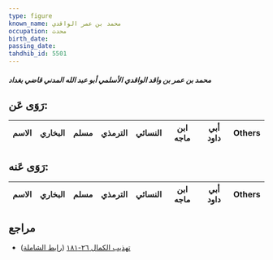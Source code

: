 ```yaml
---
type: figure
known_name: محمد بن عمر الواقدي
occupation: محدث
birth_date:
passing_date:
tahdhib_id: 5501
---
```

##### محمد بن عمر بن واقد الواقدي الأسلمي أبو عبد الله المدني قاضي بغداد

## رَوَى عَن:
| الاسم | البخاري | مسلم | الترمذي | النسائي | ابن ماجه | أبي داود | Others |
| ----- | ------- | ---- | ------- | ------- | -------- | -------- | ------ |
## رَوَى عَنه:
| الاسم | البخاري | مسلم | الترمذي | النسائي | ابن ماجه | أبي داود | Others |
| ----- | ------- | ---- | ------- | ------- | -------- | -------- | ------ |
## مراجع
- [تهذيب الكمال ٢٦-١٨١](obsidian://open?vault=Tahdhib-al-Kamal&file=Figures/٥٥٠١-محمد%20بن%20عمر%20بن%20واقد%20الواقدي%20الأسلمي%20أبو%20عبد%20الله%20المدني%20قاضي%20بغداد) ([رابط الشاملة](https://shamela.ws/book/3722/13929))